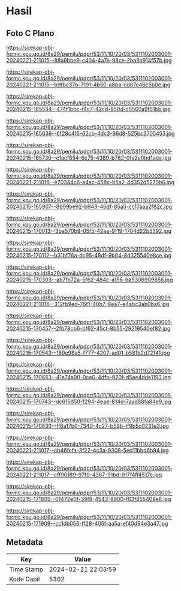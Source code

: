 # Hasil

## Foto C Plano

https://sirekap-obj-formc.kpu.go.id/8a29/pemilu/pdpr/53/11/10/20/03/5311102003001-20240221-211015--88a9bbe9-c404-4a7e-98ce-2ba8a914f57b.jpg

https://sirekap-obj-formc.kpu.go.id/8a29/pemilu/pdpr/53/11/10/20/03/5311102003001-20240221-211015--b9fbc37b-7191-4b50-a8ba-cd07c46c5b0e.jpg

https://sirekap-obj-formc.kpu.go.id/8a29/pemilu/pdpr/53/11/10/20/03/5311102003001-20240215-165534--474f1bbc-f4c7-42cd-950d-c5560a9f51bb.jpg

https://sirekap-obj-formc.kpu.go.id/8a29/pemilu/pdpr/53/11/10/20/03/5311102003001-20240215-165636--6f28c4f5-62cb-4dc3-96d8-525bc3705453.jpg

https://sirekap-obj-formc.kpu.go.id/8a29/pemilu/pdpr/53/11/10/20/03/5311102003001-20240215-165730--c1acf854-6c75-4389-b782-0fa2e0bd1ada.jpg

https://sirekap-obj-formc.kpu.go.id/8a29/pemilu/pdpr/53/11/10/20/03/5311102003001-20240221-211016--e70344c6-a4ac-458c-b5a2-4d352d5270b6.jpg

https://sirekap-obj-formc.kpu.go.id/8a29/pemilu/pdpr/53/11/10/20/03/5311102003001-20240215-165907--8b99be92-b943-46df-85a5-cc17aaa2f82c.jpg

https://sirekap-obj-formc.kpu.go.id/8a29/pemilu/pdpr/53/11/10/20/03/5311102003001-20240215-170013--3ba570b9-05f5-42ae-9f19-1704d22b5392.jpg

https://sirekap-obj-formc.kpu.go.id/8a29/pemilu/pdpr/53/11/10/20/03/5311102003001-20240215-170112--b31bf76a-dc95-48df-9b04-8d325540e8ce.jpg

https://sirekap-obj-formc.kpu.go.id/8a29/pemilu/pdpr/53/11/10/20/03/5311102003001-20240215-170303--ab7fb72a-5f62-484c-a156-ba9306909856.jpg

https://sirekap-obj-formc.kpu.go.id/8a29/pemilu/pdpr/53/11/10/20/03/5311102003001-20240221-211016--312fb9ed-76f1-40b7-8ea7-e4abc3ab0ba6.jpg

https://sirekap-obj-formc.kpu.go.id/8a29/pemilu/pdpr/53/11/10/20/03/5311102003001-20240215-170457--2fb78cb6-bf62-45cf-8b55-29219540ef82.jpg

https://sirekap-obj-formc.kpu.go.id/8a29/pemilu/pdpr/53/11/10/20/03/5311102003001-20240215-170543--189e98a5-f777-4207-ad01-b581b2d72141.jpg

https://sirekap-obj-formc.kpu.go.id/8a29/pemilu/pdpr/53/11/10/20/03/5311102003001-20240215-170653--41e74a90-0ce0-4dfb-920f-d5ae4dde1193.jpg

https://sirekap-obj-formc.kpu.go.id/8a29/pemilu/pdpr/53/11/10/20/03/5311102003001-20240215-170743--dc615d50-f294-4eae-814d-7aad88fa84e9.jpg

https://sirekap-obj-formc.kpu.go.id/8a29/pemilu/pdpr/53/11/10/20/03/5311102003001-20240215-170830--ff6a17b0-7340-4c27-b59b-ff9b5c0231e3.jpg

https://sirekap-obj-formc.kpu.go.id/8a29/pemilu/pdpr/53/11/10/20/03/5311102003001-20240221-211017--ab46fefa-3f22-4c3a-9308-5ed11bbd6b94.jpg

https://sirekap-obj-formc.kpu.go.id/8a29/pemilu/pdpr/53/11/10/20/03/5311102003001-20240221-211017--cff90189-97f0-4367-91bd-917f4ff4517e.jpg

https://sirekap-obj-formc.kpu.go.id/8a29/pemilu/pdpr/53/11/10/20/03/5311102003001-20240215-171805--01472e0f-39f8-4543-8900-f63f855409e8.jpg

https://sirekap-obj-formc.kpu.go.id/8a29/pemilu/pdpr/53/11/10/20/03/5311102003001-20240215-171909--cc1db056-ff28-405f-aa5a-ef40d94e3a47.jpg


## Metadata

| Key        | Value               |
| ---------- | ------------------- |
| Time Stamp | 2024-02-21 22:03:59 |
| Kode Dapil | 5302                |



